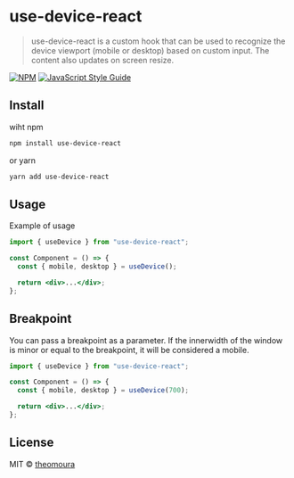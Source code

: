 # use-device-react

> use-device-react is a custom hook that can be used to recognize the device viewport (mobile or desktop) based on custom input. The content also updates on screen resize.

[![NPM](https://img.shields.io/npm/v/use-device-react.svg)](https://www.npmjs.com/package/use-device-react) [![JavaScript Style Guide](https://img.shields.io/badge/code_style-standard-brightgreen.svg)](https://standardjs.com)

## Install

wiht npm

```bash
npm install use-device-react
```

or yarn

```bash
yarn add use-device-react
```

## Usage

Example of usage

```jsx
import { useDevice } from "use-device-react";

const Component = () => {
  const { mobile, desktop } = useDevice();

  return <div>...</div>;
};
```

## Breakpoint

You can pass a breakpoint as a parameter. If the innerwidth of the window is minor or equal to the breakpoint, it will be considered a mobile.

```jsx
import { useDevice } from "use-device-react";

const Component = () => {
  const { mobile, desktop } = useDevice(700);

  return <div>...</div>;
};
```

## License

MIT © [theomoura](https://github.com/theomoura)
